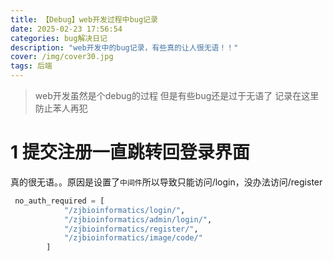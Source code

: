 ```yaml
---
title: 【Debug】web开发过程中bug记录
date: 2025-02-23 17:56:54
categories: bug解决日记
description: "web开发中的bug记录，有些真的让人很无语！！"
cover: /img/cover30.jpg
tags: 后端
---
```


> web开发虽然是个debug的过程
> 但是有些bug还是过于无语了
> 记录在这里防止苯人再犯

# 1 提交注册一直跳转回登录界面

真的很无语。。原因是设置了`中间件`所以导致只能访问/login，没办法访问/register
```python
 no_auth_required = [
            "/zjbioinformatics/login/",
            "/zjbioinformatics/admin/login/",
            "/zjbioinformatics/register/",
            "/zjbioinformatics/image/code/"
        ]
```